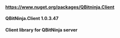 #### https://www.nuget.org/packages/QBitninja.Client
#### QBitNinja.Client 1.0.3.47
#### Client library for QBitNinja server

